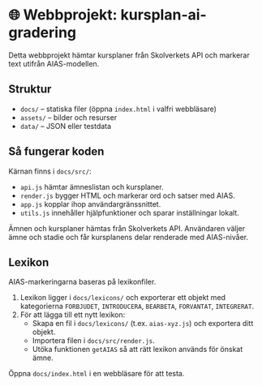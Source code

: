 # 🌐 Webbprojekt: kursplan-ai-gradering

Detta webbprojekt hämtar kursplaner från Skolverkets API och markerar text utifrån AIAS-modellen.

## Struktur
- `docs/` – statiska filer (öppna `index.html` i valfri webbläsare)
- `assets/` – bilder och resurser
- `data/` – JSON eller testdata

## Så fungerar koden
Kärnan finns i `docs/src/`:
- `api.js` hämtar ämneslistan och kursplaner.
- `render.js` bygger HTML och markerar ord och satser med AIAS.
- `app.js` kopplar ihop användargränssnittet.
- `utils.js` innehåller hjälpfunktioner och sparar inställningar lokalt.

Ämnen och kursplaner hämtas från Skolverkets API. Användaren väljer ämne och stadie och får kursplanens delar renderade med AIAS-nivåer.

## Lexikon
AIAS-markeringarna baseras på lexikonfiler.

1. Lexikon ligger i `docs/lexicons/` och exporterar ett objekt med kategorierna `FORBJUDET`, `INTRODUCERA`, `BEARBETA`, `FORVANTAT`, `INTEGRERAT`.
2. För att lägga till ett nytt lexikon:
   - Skapa en fil i `docs/lexicons/` (t.ex. `aias-xyz.js`) och exportera ditt objekt.
   - Importera filen i `docs/src/render.js`.
   - Utöka funktionen `getAIAS` så att rätt lexikon används för önskat ämne.

Öppna `docs/index.html` i en webbläsare för att testa.
